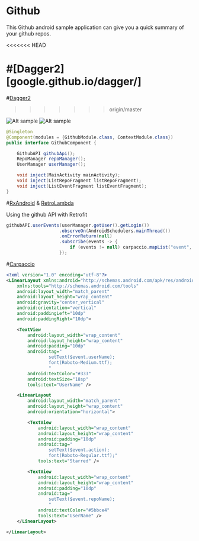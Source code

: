 # Github

This Github android sample application can give you a quick summary of your github repos.

<<<<<<< HEAD


#[Dagger2][google.github.io/dagger/]
=======
#[Dagger2](google.github.io/dagger/)
>>>>>>> origin/master

![Alt sample](https://raw.githubusercontent.com/florent37/Github/master/screens/stats_small.png)
![Alt sample](https://raw.githubusercontent.com/florent37/Github/master/screens/events_small.png)

```java
@Singleton
@Component(modules = {GithubModule.class, ContextModule.class})
public interface GithubComponent {

    GithubAPI githubApi();
    RepoManager repoManager();
    UserManager userManager();

    void inject(MainActivity mainActivity);
    void inject(ListRepoFragment listRepoFragment);
    void inject(ListEventFragment listEventFragment);
}
```

#[RxAndroid](https://github.com/ReactiveX/RxAndroid) & [RetroLambda](https://github.com/evant/gradle-retrolambda)

Using the github API with Retrofit

```java
githubAPI.userEvents(userManager.getUser().getLogin())
                    .observeOn(AndroidSchedulers.mainThread())
                    .onErrorReturn(null)
                    .subscribe(events -> {
                        if (events != null) carpaccio.mapList("event", events);
                    });
```

#[Carpaccio](https://github.com/florent37/Carpaccio)

```xml
<?xml version="1.0" encoding="utf-8"?>
<LinearLayout xmlns:android="http://schemas.android.com/apk/res/android"
    xmlns:tools="http://schemas.android.com/tools"
    android:layout_width="match_parent"
    android:layout_height="wrap_content"
    android:gravity="center_vertical"
    android:orientation="vertical"
    android:paddingLeft="10dp"
    android:paddingRight="10dp">

    <TextView
        android:layout_width="wrap_content"
        android:layout_height="wrap_content"
        android:padding="10dp"
        android:tag="
                setText($event.userName);
                font(Roboto-Medium.ttf);
                "
        android:textColor="#333"
        android:textSize="18sp"
        tools:text="UserName" />

    <LinearLayout
        android:layout_width="match_parent"
        android:layout_height="wrap_content"
        android:orientation="horizontal">

        <TextView
            android:layout_width="wrap_content"
            android:layout_height="wrap_content"
            android:padding="10dp"
            android:tag="
                setText($event.action);
                font(Roboto-Regular.ttf);"
            tools:text="Starred" />

        <TextView
            android:layout_width="wrap_content"
            android:layout_height="wrap_content"
            android:padding="10dp"
            android:tag="
                setText($event.repoName);
                "
            android:textColor="#5bbce4"
            tools:text="UserName" />
    </LinearLayout>

</LinearLayout>
```
